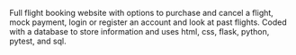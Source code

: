 Full flight booking website with options to purchase and cancel a flight, mock payment, login or register an account and look at past flights. Coded with a database to store information and uses html, css, flask, python, pytest, and sql.
